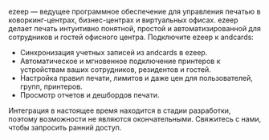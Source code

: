 ezeep — ведущее программное обеспечение для управления печатью в коворкинг-центрах, бизнес-центрах и виртуальных офисах. ezeep делает печать интуитивно понятной, простой и автоматизированной для сотрудников и гостей офисного центра. Подключите ezeep к andcards:

- Синхронизация учетных записей из andcards в ezeep.
- Автоматическое и мгновенное подключение принтеров к устройствам ваших сотрудников, резидентов и гостей.
- Настройка правил печати, лимитов и даже цен для пользователей, групп, принтеров.
- Просмотр отчетов и дешбордов печати.

Интеграция в настоящее время находится в стадии разработки, поэтому возможности не являются окончательными. Свяжитесь с нами, чтобы запросить ранний доступ.